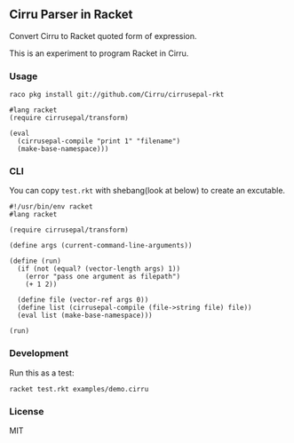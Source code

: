 
Cirru Parser in Racket
---

Convert Cirru to Racket quoted form of expression.

This is an experiment to program Racket in Cirru.

### Usage

```text
raco pkg install git://github.com/Cirru/cirrusepal-rkt
```

```rkt
#lang racket
(require cirrusepal/transform)

(eval
  (cirrusepal-compile "print 1" "filename")
  (make-base-namespace)))
```

### CLI

You can copy `test.rkt` with shebang(look at below) to create an excutable.

```racket
#!/usr/bin/env racket
#lang racket

(require cirrusepal/transform)

(define args (current-command-line-arguments))

(define (run)
  (if (not (equal? (vector-length args) 1))
    (error "pass one argument as filepath")
    (+ 1 2))

  (define file (vector-ref args 0))
  (define list (cirrusepal-compile (file->string file) file))
  (eval list (make-base-namespace)))

(run)
```

### Development

Run this as a test:

```text
racket test.rkt examples/demo.cirru
```

### License

MIT
